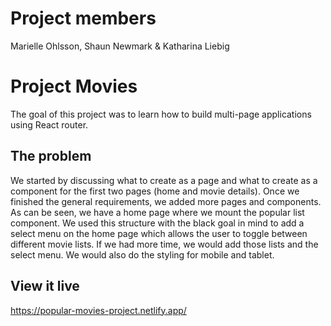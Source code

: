# Project members

Marielle Ohlsson, Shaun Newmark & Katharina Liebig

# Project Movies

The goal of this project was to learn how to build multi-page applications using React router.

## The problem

We started by discussing what to create as a page and what to create as a component for the first two pages (home and movie details). Once we finished the general requirements, we added more pages and components. As can be seen, we have a home page where we mount the popular list component. We used this structure with the black goal in mind to add a select menu on the home page which allows the user to toggle between different movie lists. If we had more time, we would add those lists and the select menu. We would also do the styling for mobile and tablet.

## View it live

https://popular-movies-project.netlify.app/
